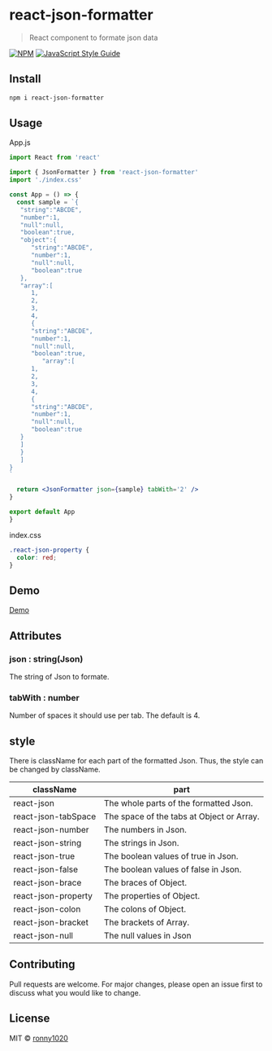 # react-json-formatter

> React component to formate json data

[![NPM](https://img.shields.io/npm/v/react-json-formatter.svg)](https://www.npmjs.com/package/react-json-formatter) [![JavaScript Style Guide](https://img.shields.io/badge/code_style-standard-brightgreen.svg)](https://standardjs.com)

## Install

```bash
npm i react-json-formatter
```

## Usage

App.js

```jsx
import React from 'react'

import { JsonFormatter } from 'react-json-formatter'
import './index.css'

const App = () => {
  const sample = `{
   "string":"ABCDE",
   "number":1,
   "null":null,
   "boolean":true,
   "object":{
      "string":"ABCDE",
      "number":1,
      "null":null,
      "boolean":true
   },
   "array":[
      1,
      2,
      3,
      4,
      {
      "string":"ABCDE",
      "number":1,
      "null":null,
      "boolean":true,
         "array":[
      1,
      2,
      3,
      4,
      {
      "string":"ABCDE",
      "number":1,
      "null":null,
      "boolean":true
   }
   ]
   }
   ]
}
`

  return <JsonFormatter json={sample} tabWith='2' />
}

export default App
}
```

index.css

```css
.react-json-property {
  color: red;
}
```

## Demo

[Demo](https://ronny1020.github.io/react-json-formatter/)

## Attributes

### json : string(Json)

The string of Json to formate.

### tabWith : number

Number of spaces it should use per tab.
The default is 4.

## style

There is className for each part of the formatted Json.
Thus, the style can be changed by className.

| className           | part                                      |
| ------------------- | ----------------------------------------- |
| react-json          | The whole parts of the formatted Json.    |
| react-json-tabSpace | The space of the tabs at Object or Array. |
| react-json-number   | The numbers in Json.                      |
| react-json-string   | The strings in Json.                      |
| react-json-true     | The boolean values of true in Json.       |
| react-json-false    | The boolean values of false in Json.      |
| react-json-brace    | The braces of Object.                     |
| react-json-property | The properties of Object.                 |
| react-json-colon    | The colons of Object.                     |
| react-json-bracket  | The brackets of Array.                    |
| react-json-null     | The null values in Json                   |

## Contributing

Pull requests are welcome. For major changes, please open an issue first to discuss what you would like to change.

## License

MIT © [ronny1020](https://github.com/ronny1020)
